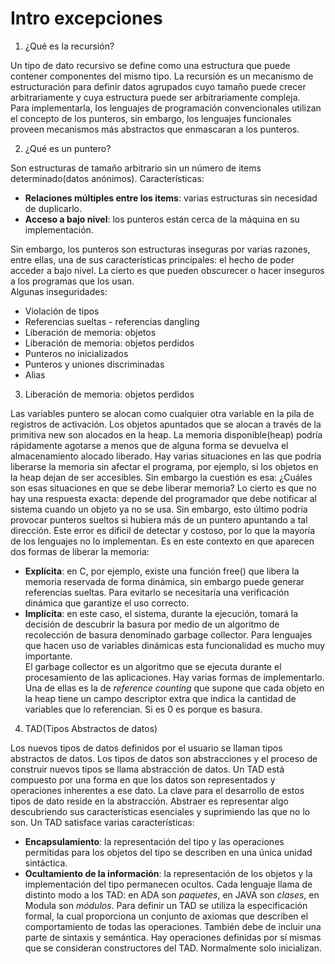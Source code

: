 # Intro excepciones

1. ¿Qué es la recursión?

Un tipo de dato recursivo se define como una estructura que puede contener componentes del mismo tipo. La recursión es un mecanismo de estructuración para definir datos agrupados cuyo tamaño puede crecer arbitrariamente y cuya estructura puede ser arbitrariamente compleja.  
Para implementarla, los lenguajes de programación convencionales utilizan el concepto de los punteros, sin embargo, los lenguajes funcionales proveen mecanismos más abstractos que enmascaran a los punteros.

2. ¿Qué es un puntero?

Son estructuras de tamaño arbitrario sin un número de items determinado(datos anónimos). Características:
* **Relaciones múltiples entre los items**: varias estructuras sin necesidad de duplicarlo.
* **Acceso a bajo nivel**: los punteros están cerca de la máquina en su implementación.

Sin embargo, los punteros son estructuras inseguras por varias razones, entre ellas, una de sus características principales: el hecho de poder acceder a bajo nivel. La cierto es que pueden obscurecer o hacer inseguros a los programas que los usan.  
Algunas inseguridades:
* Violación de tipos
* Referencias sueltas - referencias dangling
* Liberación de memoria: objetos
* Liberación de memoria: objetos perdidos
* Punteros no inicializados
* Punteros y uniones discriminadas
* Alias

3. Liberación de memoria: objetos perdidos

Las variables puntero se alocan como cualquier otra variable en la pila de registros de activación. Los objetos apuntados que se alocan a través de la primitiva new son alocados en la heap. La memoria disponible(heap) podría rápidamente agotarse a menos que de alguna forma se devuelva el almacenamiento alocado liberado.
Hay varias situaciones en las que podría liberarse la memoria sin afectar el programa, por ejemplo, si los objetos en la heap dejan de ser accesibles. Sin embargo la cuestión es esa: ¿Cuáles son esas situaciones en que se debe liberar memoria? Lo cierto es que no hay una respuesta exacta: depende del programador que debe notificar al sistema cuando un objeto ya no se usa. Sin embargo, esto último podría provocar punteros sueltos si hubiera más de un puntero apuntando a tal dirección. Este error es dificil de detectar y costoso, por lo que la mayoría de los lenguajes no lo implementan.
Es en este contexto en que aparecen dos formas de liberar la memoria:
* **Explícita**: en C, por ejemplo, existe una función free() que libera la memoria reservada de forma dinámica, sin embargo puede generar referencias sueltas. Para evitarlo se necesitaría una verificación dinámica que garantize el uso correcto.
* **Implícita**: en este caso, el sistema, durante la ejecución, tomará la decisión de descubrir la basura por medio de un algoritmo de recolección de basura denominado garbage collector. Para lenguajes que hacen uso de variables dinámicas esta funcionalidad es mucho muy importante.  
El garbage collector es un algoritmo que se ejecuta durante el procesamiento de las aplicaciones. Hay varias formas de implementarlo. Una de ellas es la de *reference counting* que supone que cada objeto en la heap tiene un campo descriptor extra que indica la cantidad de variables que lo referencian. Si es 0 es porque es basura.

4. TAD(Tipos Abstractos de datos)

Los nuevos tipos de datos definidos por el usuario se llaman tipos abstractos de datos. Los tipos de datos son abstracciones y el proceso de construir nuevos tipos se llama abstracción de datos. Un TAD está compuesto por una forma en que los datos son representados y operaciones inherentes a ese dato. La clave para el desarrollo de estos tipos de dato reside en la abstracción. Abstraer es representar algo descubriendo sus características esenciales y suprimiendo las que no lo son. Un TAD satisface varias características:
* **Encapsulamiento**: la representación del tipo y las operaciones permitidas para los objetos del tipo se describen en una única unidad sintáctica.
* **Ocultamiento de la información**: la representación de los objetos y la implementación del tipo permanecen ocultos.
Cada lenguaje llama de distinto modo a los TAD: en ADA son *paquetes*, en JAVA son *clases*, en Modula son *módulos*.
Para definir un TAD se utiliza la especificación formal, la cual proporciona un conjunto de axiomas que describen el comportamiento de todas las operaciones. También debe de incluir una parte de sintaxis y semántica. Hay operaciones definidas por sí mismas que se consideran constructores del TAD. Normalmente solo inicializan.
